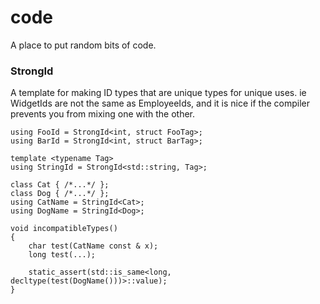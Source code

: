 # code

A place to put random bits of code.


### StrongId

A template for making ID types that are unique types for unique uses. ie WidgetIds are not the same as EmployeeIds, and it is nice if the compiler prevents you from mixing one with the other.


    using FooId = StrongId<int, struct FooTag>;
    using BarId = StrongId<int, struct BarTag>;
    
    template <typename Tag>
    using StringId = StrongId<std::string, Tag>;
    
    class Cat { /*...*/ };
    class Dog { /*...*/ };
    using CatName = StringId<Cat>;
    using DogName = StringId<Dog>;
    
    void incompatibleTypes()
    {
        char test(CatName const & x);
        long test(...);

        static_assert(std::is_same<long, decltype(test(DogName()))>::value);
    }




